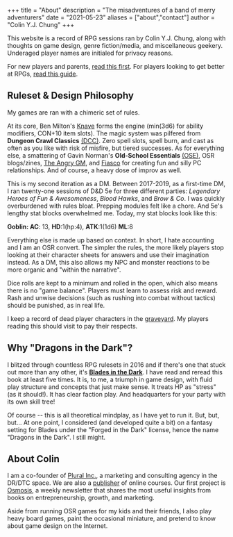 +++
title = "About"
description = "The misadventures of a band of merry adventurers"
date = "2021-05-23"
aliases = ["about","contact"]
author = "Colin Y.J. Chung"
+++

This website is a record of RPG sessions ran by Colin Y.J. Chung, along with thoughts on game design, genre fiction/media, and miscellaneous geekery. Underaged player names are initialed for privacy reasons.

For new players and parents, [read this first](https://dragonsinthedark.com/intro).
For players looking to get better at RPGs, [read this guide](https://dragonsinthedark.com/playing).

## Ruleset & Design Philosophy

My games are ran with a chimeric set of rules. 

At its core, Ben Milton's [Knave](https://questingbeast.itch.io/knave) forms the engine (min(3d6) for ability modifiers, CON+10 item slots). The magic system was pilfered from **Dungeon Crawl Classics** [(DCC)](https://goodman-games.com/dungeon-crawl-classics-rpg/). Zero spell slots, spell burn, and cast as often as you like with risk of misfire, but tiered successes. As for everything else, a smattering of Gavin Norman's **Old-School Essentials** [(OSE)](https://necroticgnome.com/collections/old-school-essentials), OSR blogs/zines, [The Angry GM](https://theangrygm.com/), and [Fiasco](https://bullypulpitgames.com/games/fiasco/) for creating fun and silly PC relationships. And of course, a heavy dose of improv as well.

This is my second iteration as a DM. Between 2017-2019, as a first-time DM, I ran twenty-one sessions of D&D 5e for three different parties: _Legendary Heroes of Fun & Awesomeness_, _Blood Hawks_, and _Brow & Co_. I was quickly overburdened with rules bloat. Prepping modules felt like a chore. And 5e's lengthy stat blocks overwhelmed me. Today, my stat blocks look like this: 

**Goblin: AC**: 13, **HD**:1(hp:4), **ATK**:1(1d6) **ML**:8

Everything else is made up based on context. In short, I hate accounting and I am an OSR convert. The simpler the rules, the more likely players stop looking at their character sheets for answers and use their imagination instead. As a DM, this also allows my NPC and monster reactions to be more organic and "within the narrative".

Dice rolls are kept to a minimum and rolled in the open, which also means there is no "game balance". Players must learn to assess risk and reward. Rash and unwise decisions (such as rushing into combat without tactics) should be punished, as in real life.

I keep a record of dead player characters in the [graveyard](https://dragonsinthedark.com/graveyard/). My players reading this should visit to pay their respects.

## Why "Dragons in the Dark"?

I blitzed through countless RPG rulesets in 2016 and if there's one that stuck out more than any other, it's **[Blades in the Dark](https://bladesinthedark.com/)**. I have read and reread this book at least five times. It is, to me, a triumph in game design, with fluid play structure and concepts that just make sense. It treats HP as "stress" (as it should!). It has clear faction play. And headquarters for your party with its own skill tree!

Of course -- this is all theoretical mindplay, as I have yet to run it. But, but, but... At one point, I considered (and developed quite a bit) on a fantasy setting for Blades under the "Forged in the Dark" license, hence the name "Dragons in the Dark". I still might.

## About Colin

I am a co-founder of [Plural Inc.](https://pluralcopy.com/), a marketing and consulting agency in the DR/DTC space. We are also a [publisher](https://pluralpress.com/) of online courses. Our first project is [Osmosis](https://www.osmosis.dev/), a weekly newsletter that shares the most useful insights from books on entrepreneurship, growth, and marketing.

Aside from running OSR games for my kids and their friends, I also play heavy board games, paint the occasional miniature, and pretend to know about game design on the Internet.
